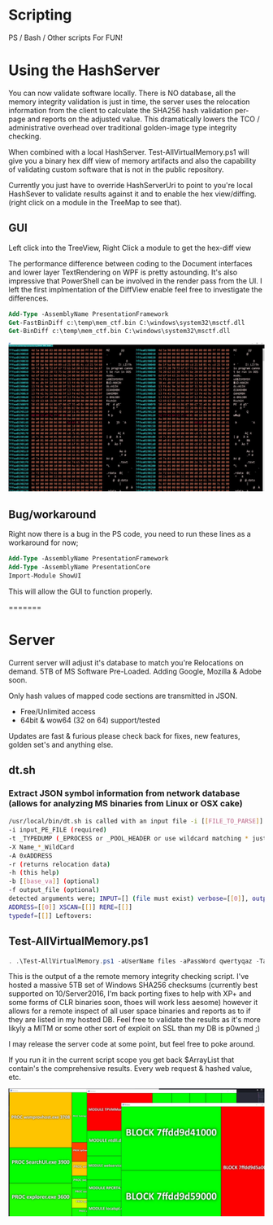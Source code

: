 # Scripting
PS / Bash / Other scripts For FUN!

# Using the HashServer 

You can now validate software locally.  There is NO database, all the memory integrity validation is just in time, the server uses the relocation information from the client to calculate the SHA256 hash validation per-page and reports on the adjusted value.  This dramatically lowers the TCO / administrative overhead over traditional golden-image type integrity checking.

When combined with a local HashServer. Test-AllVirtualMemory.ps1 will give you a binary hex diff view of memory artifacts and also the capability of validating custom software that is not in the public repository.

Currently you just have to override HashServerUri to point to you're local HashSever to validate results against it and to enable the hex view/diffing.  (right click on a module in the TreeMap to see that).

## GUI
Left click into the TreeView, Right Click a module to get the hex-diff view

The performance difference between coding to the Document interfaces and lower layer TextRendering on WPF is pretty astounding.  It's also impressive that PowerShell can be involved in the render pass from the UI. I left the first implmentation of the DiffView enable feel free to investigate the differences. 

```ps
Add-Type -AssemblyName PresentationFramework 
Get-FastBinDiff c:\temp\mem_ctf.bin C:\windows\system32\msctf.dll
Get-BinDiff c:\temp\mem_ctf.bin C:\windows\system32\msctf.dll
```


![Verification of memory output](https://raw.githubusercontent.com/K2/Scripting/master/BinaryDiffView.jpg)

## Bug/workaround
Right now there is a bug in the PS code, you need to run these lines as a workaround for now;

```ps
Add-Type -AssemblyName PresentationFramework 
Add-Type -AssemblyName PresentationCore
Import-Module ShowUI
```

This will allow the GUI to function properly.

=======
# Server
Current server will adjust it's database to match you're Relocations on demand.  5TB of MS Software Pre-Loaded.  Adding Google, Mozilla & Adobe soon.  

Only hash values of mapped code sections are transmitted in JSON.

* Free/Unlimited access 
* 64bit & wow64 (32 on 64) support/tested

Updates are fast & furious please check back for fixes, new features, golden set's and anything else.


## dt.sh 
### Extract JSON symbol information from network database (allows for analyzing MS binaries from Linux or OSX cake)
```bash
/usr/local/bin/dt.sh is called with an input file -i [[FILE_TO_PARSE]] and one of [[-t | -A | -X | -r]]
-i input_PE_FILE (required)
-t _TYPEDUMP (_EPROCESS or _POOL_HEADER or use wildcard matching * just * for everything)
-X Name_*_WildCard
-A 0xADDRESS
-r (returns relocation data)
-h (this help)
-b [[base_va]] (optional)
-f output_file (optional)
detected arguments were; INPUT=[] (file must exist) verbose=[[0]], output_file=[['']]
ADDRESS=[[0]] XSCAN=[[]] RERE=[[]]
typedef=[[]] Leftovers:
```

## Test-AllVirtualMemory.ps1

```powershell
. .\Test-AllVirtualMemory.ps1 -aUserName files -aPassWord qwertyqaz -TargetHost Server16 -GUIOutput -MaxThreads 256 -ElevatePastAdmin
```

This is the output of a the remote memory integrity checking script.  I've hosted a massive 5TB set of Windows SHA256 checksums (currently best supported on 10/Server2016, I'm back porting fixes to help with XP+ and some forms of CLR binaries soon, thoes will work less aesome) however it allows for a remote inspect of all user space binaries and reports as to if they are listed in my hosted DB.  Feel free to validate the results as it's more likyly a MITM or some other sort of exploit on SSL than my DB is p0wned ;)

I may release the server code at some point, but feel free to poke around.  

If you run it in the current script scope you get back $ArrayList that contain's the comprehensive results. Every web request & hashed value, etc.

![Verification of memory output](https://github.com/K2/Scripting/blob/master/Updated-Navigation.JPG?raw=true)
